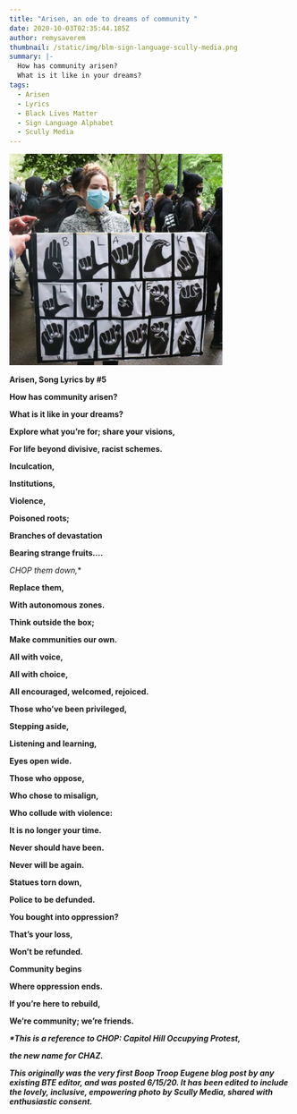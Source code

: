 ```yaml
---
title: "Arisen, an ode to dreams of community "
date: 2020-10-03T02:35:44.185Z
author: remysaverem
thumbnail: /static/img/blm-sign-language-scully-media.png
summary: |-
  How has community arisen? 
  What is it like in your dreams?
tags:
  - Arisen
  - Lyrics
  - Black Lives Matter
  - Sign Language Alphabet
  - Scully Media
---
```

<!--StartFragment-->

![](/static/img/blm-sign-language-scully-media.png)

**Arisen, Song Lyrics by #5**

**How has community arisen?**

**What is it like in your dreams?**

**Explore what you’re for; share your visions,**

**For life beyond divisive, racist schemes.**

**Inculcation,**

**Institutions,**

**Violence,**

**Poisoned roots;**

**Branches of devastation**

**Bearing strange fruits….**

**CHOP* them down,**

**Replace them,**

**With autonomous zones.**

**Think outside the box;**

**Make communities our own.**

**All with voice,**

**All with choice,**

**All encouraged, welcomed, rejoiced.**

**Those who’ve been privileged,**

**Stepping aside,**

**Listening and learning,**

**Eyes open wide.**

**Those who oppose,**

**Who chose to misalign,**

**Who collude with violence:**

**It is no longer your time.**

**Never should have been.**

**Never will be again.**

**Statues torn down,**

**Police to be defunded.**

**You bought into oppression?**

**That’s your loss,**

**Won’t be refunded.**

**Community begins**

**Where oppression ends.**

**If you’re here to rebuild,**

**We’re community; we’re friends.**

***\*This is a reference to CHOP: Capitol Hill Occupying Protest,***

***the new name for CHAZ.***

***This originally was the very first Boop Troop Eugene blog post by any existing BTE editor, and was posted 6/15/20. It has been edited to include the lovely, inclusive, empowering photo by Scully Media, shared with enthusiastic consent.*** 

<!--EndFragment-->